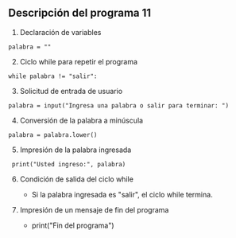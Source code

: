 ## Descripción del programa 11

1. Declaración de variables
```
palabra = ""
```
2. Ciclo while para repetir el programa
```
while palabra != "salir":
```
3. Solicitud de entrada de usuario
```
palabra = input("Ingresa una palabra o salir para terminar: ")
```
4. Conversión de la palabra a minúscula
```
palabra = palabra.lower()
```
5. Impresión de la palabra ingresada
```
 print("Usted ingreso:", palabra)
 ```
6. Condición de salida del ciclo while
    - Si la palabra ingresada es "salir", el ciclo while termina.

7. Impresión de un mensaje de fin del programa
    - print("Fin del programa")
